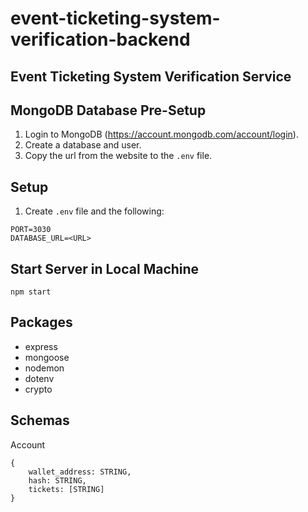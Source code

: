 # event-ticketing-system-verification-backend
## Event Ticketing System Verification Service

## MongoDB Database Pre-Setup
1. Login to MongoDB (https://account.mongodb.com/account/login).
2. Create a database and user.
3. Copy the url from the website to the `.env` file.

## Setup
1. Create `.env` file and the following:
```
PORT=3030
DATABASE_URL=<URL>
```

## Start Server in Local Machine
`npm start`

## Packages
* express
* mongoose
* nodemon
* dotenv
* crypto

## Schemas
Account
```
{
    wallet_address: STRING,
    hash: STRING,
    tickets: [STRING]
}
```
